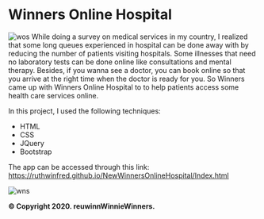 # Winners Online Hospital
![wos](https://user-images.githubusercontent.com/53862733/147935209-6844fbe0-ed92-4a17-9552-bc45b1e2be1e.jpg)
While doing a survey on medical services in my country, I realized that some long queues experienced in hospital can be done away with by reducing the number of patients visiting hospitals. Some illnesses that need no laboratory tests can be done online like consultations and mental therapy. Besides, if you wanna see a doctor, you can book online so that you arrive at the right time when the doctor is ready for you. So Winners came up with Winners Online Hospital to to help patients access some health care services online.

In this project, I used the following techniques:

* HTML
* CSS
* JQuery
* Bootstrap

The app can be accessed through this link: https://ruthwinfred.github.io/NewWinnersOnlineHospital/Index.html

![wns](https://user-images.githubusercontent.com/53862733/147935577-197d5bb5-2ba7-4747-b552-1d5acb301b7e.png)

**&#169; Copyright 2020. reuwinnWinnieWinners.**



